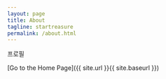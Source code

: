 ```yaml
---
layout: page
title: About
tagline: startreasure
permalink: /about.html
---
```


프로필

[Go to the Home Page]({{ site.url }}{{ site.baseurl }})
